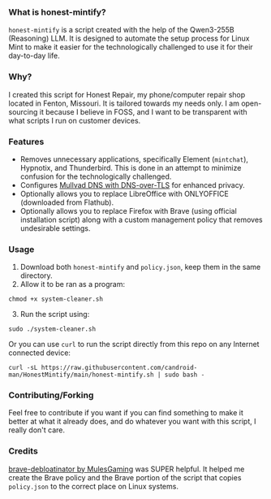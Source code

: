 ### What is honest-mintify?


`honest-mintify` is a script created with the help of the Qwen3-255B (Reasoning) LLM. It is designed to automate the setup process for Linux Mint to make it easier for the technologically challenged to use it for their day-to-day life.

### Why?
I created this script for Honest Repair, my phone/computer repair shop located in Fenton, Missouri. It is tailored towards my needs only. I am open-sourcing it because I believe in FOSS, and I want to be transparent with what scripts I run on customer devices.
### Features
* Removes unnecessary applications, specifically Element (`mintchat`), Hypnotix, and Thunderbird. This is done in an attempt to minimize confusion for the technologically challenged.
* Configures [Mullvad DNS with DNS-over-TLS](https://mullvad.net/en/help/dns-over-https-and-dns-over-tls#linux) for enhanced privacy.
* Optionally allows you to replace LibreOffice with ONLYOFFICE (downloaded from Flathub).
* Optionally allows you to replace Firefox with Brave (using official installation script) along with a custom management policy that removes undesirable settings.
### Usage
1. Download both `honest-mintify` and `policy.json`, keep them in the same directory.
2. Allow it to be ran as a program:
```
chmod +x system-cleaner.sh
```
3. Run the script using:
```
sudo ./system-cleaner.sh
```
Or you can use `curl` to run the script directly from this repo on any Internet connected device:
```
curl -sL https://raw.githubusercontent.com/candroid-man/HonestMintify/main/honest-mintify.sh | sudo bash -
```
### Contributing/Forking
Feel free to contribute if you want if you can find something to make it better at what it already does, and do whatever you want with this script, I really don't care.

### Credits
[brave-debloatinator by MulesGaming](https://github.com/MulesGaming/brave-debloatinator) was SUPER helpful. It helped me create the Brave policy and the Brave portion of the script that copies `policy.json` to the correct place on Linux systems.
